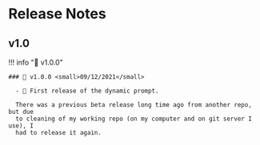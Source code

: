 <!-- BEGIN MKDOCS TEMPLATE -->
<!--
WARNING, DO NOT UPDATE CONTENT BETWEEN MKDOCS TEMPLATE TAG !
Modified content will be overwritten when updating
-->

# Release Notes

<!-- END MKDOCS TEMPLATE -->

## v1.0

!!! info "🔖 v1.0.0"

    ### 🔖 v1.0.0 <small>09/12/2021</small>

      - 🎉 First release of the dynamic prompt.

      There was a previous beta release long time ago from another repo, but due
      to cleaning of my working repo (on my computer and on git server I use), I
      had to release it again.


